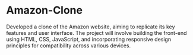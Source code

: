 # Amazon-Clone
Developed a clone of the Amazon website, aiming to replicate its key features and user interface. The project will involve building the front-end using HTML, CSS, JavaScript, and incorporating responsive design principles for compatibility across various devices.
